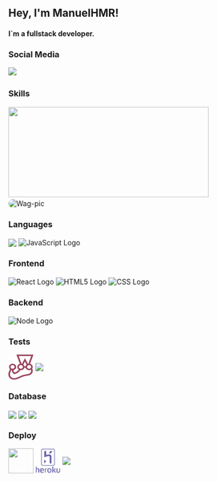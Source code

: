 ## Hey, I'm ManuelHMR!

<h4> I`m a fullstack developer. </h4>

<h3>Social Media</h3> 
<div> 
   <a href="https://www.linkedin.com/in/manuelhmr/" target="_blank"><img src="https://img.shields.io/badge/-LinkedIn-%230077B5?style=for-the-badge&logo=linkedin&logoColor=white" target="_blank"></a> 
</div>
<h3>Skills</h3>
<div >
  <img src="https://github-readme-stats.vercel.app/api/wakatime?username=ManuelHMR&theme=dark&show_icons=true&layout=default&langs_count=5" height="180px", width="400px" />
</div>
<img align="center" alt="Wag-pic" height="50" style="border-radius:50px;" src="https://www.codewars.com/users/ManuelHMR/badges/large">
<div style="display: inline_block"/> 
<h3>Languages</h3>
   <img src="https://cdn.jsdelivr.net/gh/devicons/devicon/icons/typescript/typescript-plain.svg"  height="50" align="center" />
   <img alt="JavaScript Logo" align="center" height="50" src="https://cdn.jsdelivr.net/gh/devicons/devicon/icons/javascript/javascript-original.svg"/>
<h3>Frontend</h3>  
   <img alt="React Logo" align="center" height="50" src="https://cdn.jsdelivr.net/gh/devicons/devicon/icons/react/react-original.svg"/>
   <img alt="HTML5 Logo" align="center" height="50" src="https://cdn.jsdelivr.net/gh/devicons/devicon/icons/html5/html5-original.svg"/>
   <img alt="CSS Logo" align="center" height="50" src="https://cdn.jsdelivr.net/gh/devicons/devicon/icons/css3/css3-original.svg"/>
<h3>Backend</h3>    
   <img alt="Node Logo" align="center" height="50" src="https://cdn.jsdelivr.net/gh/devicons/devicon/icons/nodejs/nodejs-original.svg"/>
<h3>Tests</h3>   
   <img src="https://github.com/devicons/devicon/blob/v2.15.1/icons/jest/jest-plain.svg"  height="50" align="center" />
   <img src="https://imgs.search.brave.com/8v9FMen7ooszpLMogxWnpLPyp1Klk4PKHX4Tx6qSkBs/rs:fit:512:512:1/g:ce/aHR0cHM6Ly93d3cu/Y3lwcmVzcy5pby9p/Y29ucy9pY29uLTUx/Mng1MTIucG5nP3Y9/OTAyMTNjYTg3MDE3/MDc0MTExYTg4NDcw/MTk5YmMyNDIzMTVk/MThjNQ"  height="50" align="center" />
<h3>Database</h3>  
  <img src="https://cdn.jsdelivr.net/gh/devicons/devicon/icons/postgresql/postgresql-plain.svg" height="50" align="center" />
  <img src="https://cdn.jsdelivr.net/gh/devicons/devicon/icons/mongodb/mongodb-original.svg" height="50" align="center" />
  <img src="https://imgs.search.brave.com/-lfEsqGhCrzwdDUgI3LL0SyYkr41O-vGCnUg6OpfDmI/rs:fit:512:512:1/g:ce/aHR0cHM6Ly9icmFu/ZGVwcy5jb20vaWNv/bi1kb3dubG9hZC9Q/L1ByaXNtYS1pY29u/LXZlY3Rvci0wMS5z/dmc.svg" height="50" align="center" />
<h3>Deploy</h3>
   <img src="https://imgs.search.brave.com/Z6U9W-b2KYyM2fYdcj2VExHKdE5JLgl7WGWDWTzfA4I/rs:fit:512:512:1/g:ce/aHR0cHM6Ly9jZG4u/aWNvbi1pY29ucy5j/b20vaWNvbnMyLzI0/MDcvUE5HLzUxMi9h/d3NfaWNvbl8xNDYw/NzQucG5n" height="50" width="50" align="center" />
   <img src="https://github.com/devicons/devicon/blob/v2.15.1/icons/heroku/heroku-original-wordmark.svg" height="50" align="center" />
   <img src="https://imgs.search.brave.com/18l6Y-r24uJOR1AhHTatgZze4CUQ3OLNn-coKSEhC0c/rs:fit:360:360:1/g:ce/aHR0cHM6Ly9jZG4u/anNkZWxpdnIubmV0/L2doL3d1emhpZ3Vh/bmcxL2JvbGdmaWxl/QDEuOC90b29sL3N0/YXRpYy9waWN0dXJl/L2hmZTYyNTE2MDNl/ZDQ0Njg0OGU5OTM2/NGJhZmVmZjNkN24u/cG5n" height="50" align="center" />
</div>
